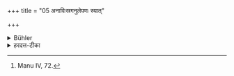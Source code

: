 +++
title = "05 अनाविःस्रगनुलेपणः स्यात्"

+++

<details><summary>Bühler</summary>

5. He shall not show himself adorned with a garland, or anointed with ointments. [^3] 


[^3]:  Manu IV, 72.
</details>

<details><summary>हरदत्त-टीका</summary>

## सूत्रम्
अनाविःस्रगनुलेपणस्स्यात् ॥ ५ ॥  
### टिप्पनी
आविर्-भूते प्रकाशिते स्रगनुलेपने यस्य एवंभूतो न स्यात् । णत्वं पूर्ववत् ॥ ५ ॥
</details>

